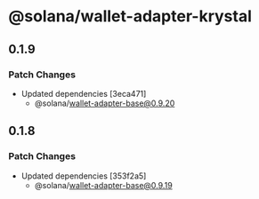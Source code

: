 # @solana/wallet-adapter-krystal

## 0.1.9

### Patch Changes

-   Updated dependencies [3eca471]
    -   @solana/wallet-adapter-base@0.9.20

## 0.1.8

### Patch Changes

-   Updated dependencies [353f2a5]
    -   @solana/wallet-adapter-base@0.9.19
